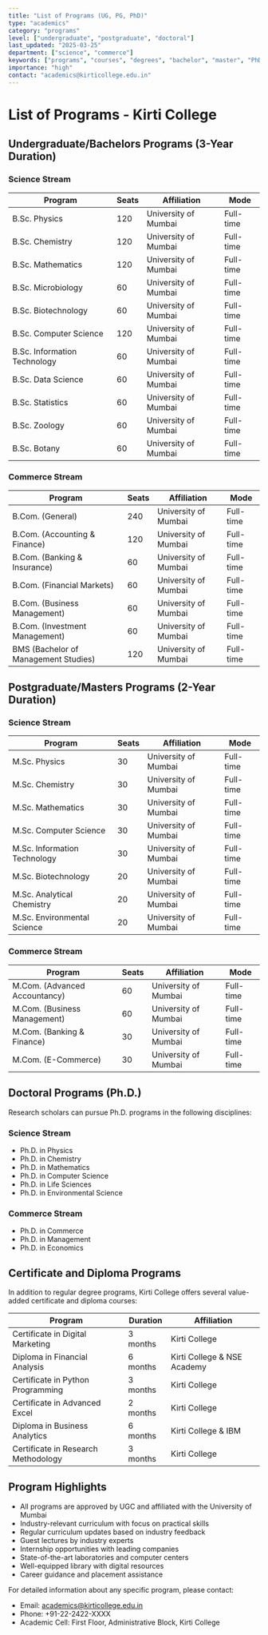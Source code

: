 ```yaml
---
title: "List of Programs (UG, PG, PhD)"
type: "academics"
category: "programs"
level: ["undergraduate", "postgraduate", "doctoral"]
last_updated: "2025-03-25"
department: ["science", "commerce"]
keywords: ["programs", "courses", "degrees", "bachelor", "master", "PhD", "doctorate", "majors", "specializations", "academic programs", "offerings", "BSc", "BCom", "MSc", "MCom"]
importance: "high"
contact: "academics@kirticollege.edu.in"
---
```


# List of Programs - Kirti College

## Undergraduate/Bachelors Programs (3-Year Duration)

### Science Stream
| Program | Seats | Affiliation | Mode |
|---------|-------|------------|------|
| B.Sc. Physics | 120 | University of Mumbai | Full-time |
| B.Sc. Chemistry | 120 | University of Mumbai | Full-time |
| B.Sc. Mathematics | 120 | University of Mumbai | Full-time |
| B.Sc. Microbiology | 60 | University of Mumbai | Full-time |
| B.Sc. Biotechnology | 60 | University of Mumbai | Full-time |
| B.Sc. Computer Science | 120 | University of Mumbai | Full-time |
| B.Sc. Information Technology | 60 | University of Mumbai | Full-time |
| B.Sc. Data Science | 60 | University of Mumbai | Full-time |
| B.Sc. Statistics | 60 | University of Mumbai | Full-time |
| B.Sc. Zoology | 60 | University of Mumbai | Full-time |
| B.Sc. Botany | 60 | University of Mumbai | Full-time |

### Commerce Stream
| Program | Seats | Affiliation | Mode |
|---------|-------|------------|------|
| B.Com. (General) | 240 | University of Mumbai | Full-time |
| B.Com. (Accounting & Finance) | 120 | University of Mumbai | Full-time |
| B.Com. (Banking & Insurance) | 60 | University of Mumbai | Full-time |
| B.Com. (Financial Markets) | 60 | University of Mumbai | Full-time |
| B.Com. (Business Management) | 60 | University of Mumbai | Full-time |
| B.Com. (Investment Management) | 60 | University of Mumbai | Full-time |
| BMS (Bachelor of Management Studies) | 120 | University of Mumbai | Full-time |

## Postgraduate/Masters Programs (2-Year Duration)

### Science Stream
| Program | Seats | Affiliation | Mode |
|---------|-------|------------|------|
| M.Sc. Physics | 30 | University of Mumbai | Full-time |
| M.Sc. Chemistry | 30 | University of Mumbai | Full-time |
| M.Sc. Mathematics | 30 | University of Mumbai | Full-time |
| M.Sc. Computer Science | 30 | University of Mumbai | Full-time |
| M.Sc. Information Technology | 30 | University of Mumbai | Full-time |
| M.Sc. Biotechnology | 20 | University of Mumbai | Full-time |
| M.Sc. Analytical Chemistry | 20 | University of Mumbai | Full-time |
| M.Sc. Environmental Science | 20 | University of Mumbai | Full-time |

### Commerce Stream
| Program | Seats | Affiliation | Mode |
|---------|-------|------------|------|
| M.Com. (Advanced Accountancy) | 60 | University of Mumbai | Full-time |
| M.Com. (Business Management) | 60 | University of Mumbai | Full-time |
| M.Com. (Banking & Finance) | 30 | University of Mumbai | Full-time |
| M.Com. (E-Commerce) | 30 | University of Mumbai | Full-time |

## Doctoral Programs (Ph.D.)

Research scholars can pursue Ph.D. programs in the following disciplines:

### Science Stream
- Ph.D. in Physics
- Ph.D. in Chemistry
- Ph.D. in Mathematics
- Ph.D. in Computer Science
- Ph.D. in Life Sciences
- Ph.D. in Environmental Science

### Commerce Stream
- Ph.D. in Commerce
- Ph.D. in Management
- Ph.D. in Economics

## Certificate and Diploma Programs

In addition to regular degree programs, Kirti College offers several value-added certificate and diploma courses:

| Program | Duration | Affiliation |
|---------|----------|------------|
| Certificate in Digital Marketing | 3 months | Kirti College |
| Diploma in Financial Analysis | 6 months | Kirti College & NSE Academy |
| Certificate in Python Programming | 3 months | Kirti College |
| Certificate in Advanced Excel | 2 months | Kirti College |
| Diploma in Business Analytics | 6 months | Kirti College & IBM |
| Certificate in Research Methodology | 3 months | Kirti College |

## Program Highlights

- All programs are approved by UGC and affiliated with the University of Mumbai
- Industry-relevant curriculum with focus on practical skills
- Regular curriculum updates based on industry feedback
- Guest lectures by industry experts
- Internship opportunities with leading companies
- State-of-the-art laboratories and computer centers
- Well-equipped library with digital resources
- Career guidance and placement assistance

For detailed information about any specific program, please contact:
- Email: academics@kirticollege.edu.in
- Phone: +91-22-2422-XXXX
- Academic Cell: First Floor, Administrative Block, Kirti College
